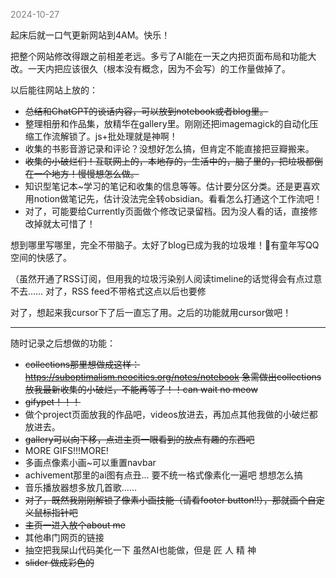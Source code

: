 
<span style="color: gray;">2024-10-27</span>

起床后就一口气更新网站到4AM。快乐！

把整个网站修改得跟之前相差老远。多亏了AI能在一天之内把页面布局和功能大改。一天内把应该很久（根本没有概念，因为不会写）的工作量做掉了。

以后能往网站上放的：

- ~~总结和ChatGPT的谈话内容，可以放到notebook或者blog里。~~
- 整理相册和作品集，放精华在gallery里。刚刚还把imagemagick的自动化压缩工作流解锁了。js+批处理就是神啊！
- 收集的书影音游记录和评论？没想好怎么搞，但肯定不能直接把豆瓣搬来。
- ~~收集的小破烂们！互联网上的，本地存的，生活中的，脑子里的，把垃圾都倒在一个地方！慢慢想怎么做。~~
- 知识型笔记本~学习的笔记和收集的信息等等。估计要分区分类。还是更喜欢用notion做笔记先，估计没法完全转obsidian。看看怎么打通这个工作流吧！
- 对了，可能要给Currently页面做个修改记录留档。因为没人看的话，直接修改掉就太可惜了！

想到哪里写哪里，完全不带脑子。太好了blog已成为我的垃圾堆！🥰有童年写QQ空间的快感了。

（虽然开通了RSS订阅，但用我的垃圾污染别人阅读timeline的话觉得会有点过意不去…… 对了，RSS feed不带格式这点以后也要修

对了，想起来我cursor下了后一直忘了用。之后的功能就用cursor做吧！

----------------
随时记录之后想做的功能：
- ~~collections那里想做成这样：https://suboptimalism.neocities.org/notes/notebook 急需做出collections放我最新收集的小破烂，不能再等了！！can wait no meow~~
- ~~gifypet！！！~~
- 做个project页面放我的作品吧，videos放进去，再加点其他我做的小破烂都放进去。
- ~~gallery可以向下移，点进主页一眼看到的放点有趣的东西吧~~
- MORE GIFS!!!MORE! 
- 多画点像素小画~可以重置navbar
- achivement那里的ai图有点丑… 要不统一格式像素化一遍吧 想想怎么搞
- 音乐播放器想多放几首歌……
- ~~对了，既然我刚刚解锁了像素小画技能（请看footer button!!），那就画个自定义鼠标指针吧~~ 
- ~~主页一进入放个about me~~
- 其他串门网页的链接
- 抽空把我屎山代码美化一下 虽然AI也能做，但是 匠 人 精 神
- ~~slider 做成彩色的~~